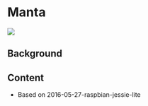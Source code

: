 # Manta
![](https://images.unsplash.com/photo-1487446529283-07814a645e33?dpr=1&auto=format&fit=crop&w=1500&h=1000&q=80&cs=tinysrgb&crop=)

## Background

## Content

* Based on 2016-05-27-raspbian-jessie-lite
